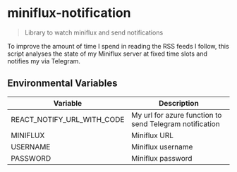 # miniflux-notification

> Library to watch miniflux and send notifications

To improve the amount of time I spend in reading the RSS feeds I follow, this script analyses the state of my Miniflux server at fixed time slots and notifies my via Telegram.

## Environmental Variables

| Variable                   | Description                                             |
| -------------------------- | ------------------------------------------------------- |
| REACT_NOTIFY_URL_WITH_CODE | My url for azure function to send Telegram notification |
| MINIFLUX                   | Miniflux URL                                            |
| USERNAME                   | Miniflux username                                       |
| PASSWORD                   | Miniflux password                                       |
